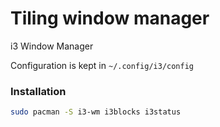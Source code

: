 # Tiling window manager

i3 Window Manager

Configuration is kept in `~/.config/i3/config` 

### Installation

```sh
sudo pacman -S i3-wm i3blocks i3status
```